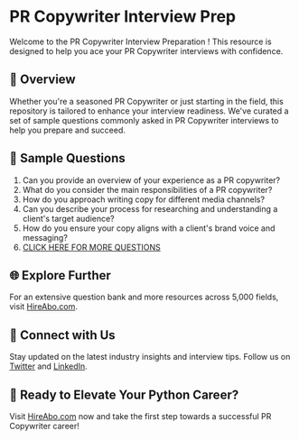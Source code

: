 # PR Copywriter Interview Prep

Welcome to the PR Copywriter Interview Preparation ! This resource is designed to help you ace your PR Copywriter interviews with confidence.

## 🚀 Overview

Whether you're a seasoned PR Copywriter or just starting in the field, this repository is tailored to enhance your interview readiness. We've curated a set of sample questions commonly asked in PR Copywriter interviews to help you prepare and succeed.

## 📝 Sample Questions

1. Can you provide an overview of your experience as a PR copywriter?
2. What do you consider the main responsibilities of a PR copywriter?
3. How do you approach writing copy for different media channels?
4. Can you describe your process for researching and understanding a client's target audience?
5. How do you ensure your copy aligns with a client's brand voice and messaging?
6. [CLICK HERE FOR MORE QUESTIONS](https://hireabo.com/job/8_1_18/PR%20Copywriter)

## 🌐 Explore Further

For an extensive question bank and more resources across 5,000 fields, visit [HireAbo.com](https://www.hireabo.com).

## 📱 Connect with Us

Stay updated on the latest industry insights and interview tips. Follow us on [Twitter](https://twitter.com/hireabo) and [LinkedIn](https://www.linkedin.com/in/hire-abo-3609972a8/).

## 🚀 Ready to Elevate Your Python Career?

Visit [HireAbo.com](https://www.hireabo.com) now and take the first step towards a successful PR Copywriter career!